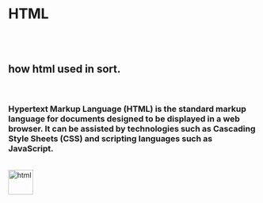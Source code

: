 # HTML
</br>
</br>
<h2>how html used in sort.</h3>
</br>
<h3>Hypertext Markup Language (HTML) is the standard markup language for documents designed to be displayed in a web browser. It can be assisted by technologies such as Cascading Style Sheets (CSS) and scripting languages such as JavaScript.</h3>
</br>
<img src="https://www.vectorlogo.zone/logos/w3_html5/w3_html5-icon.svg" alt="html" width="50" height="50"/> 
